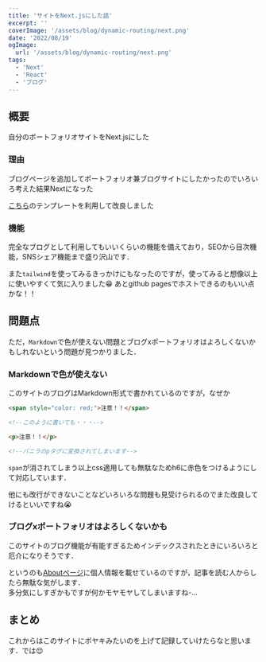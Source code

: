 ```yaml
---
title: 'サイトをNext.jsにした話'
excerpt: ''
coverImage: '/assets/blog/dynamic-routing/next.png'
date: '2022/08/19'
ogImage:
  url: '/assets/blog/dynamic-routing/next.png'
tags:
  - 'Next'
  - 'React'
  - 'ブログ'
---
```


## 概要

自分のポートフォリオサイトをNext.jsにした

### 理由

ブログページを追加してポートフォリオ兼ブログサイトにしたかったのでいろいろ考えた結果Nextになった

[こちら](https://zenn.dev/subt/articles/957bd5d01485e1)のテンプレートを利用して改良しました

### 機能

完全なブログとして利用してもいいくらいの機能を備えており，SEOから目次機能，SNSシェア機能まで盛り沢山です．

また`tailwind`を使ってみるきっかけにもなったのですが，使ってみると想像以上に使いやすくて気に入りました😁  あとgithub pagesでホストできるのもいい点かな！！

## 問題点

ただ，`Markdown`で色が使えない問題とブログxポートフォリオはよろしくないかもしれないという問題が見つかりました．

### Markdownで色が使えない

このサイトのブログはMarkdown形式で書かれているのですが，なぜか

```html
<span style="color: red;">注意！！</span>

<!--このように書いても・・・-->

<p>注意！！</p>

<!--バニラのpタグに変換されてしまいます-->
```

`span`が消されてしまう以上css適用しても無駄なためh6に赤色をつけるようにして対応しています．

他にも改行ができないことなどいろいろな問題も見受けられるのでまた改良してけるといいですね😭

### ブログxポートフォリオはよろしくないかも

このサイトのブログ機能が有能すぎるためインデックスされたときにいろいろと厄介になりそうです．

というのも[Aboutページ](https://lion-rion.github.io/about)に個人情報を載せているのですが，記事を読む人からしたら無駄な気がします．<br>
多分気にしすぎかもですが何かモヤモヤしてしまいますね-...

## まとめ

これからはこのサイトにボヤキみたいのを上げて記録していけたらなと思います．では😌


